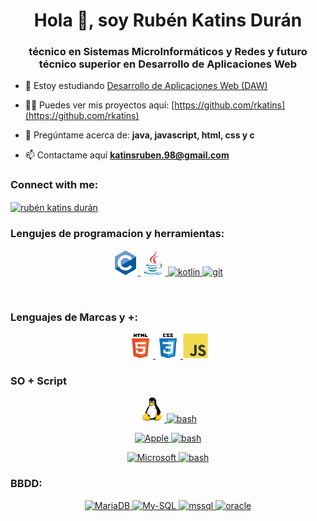 <h1 align="center">Hola 👋, soy Rubén Katins Durán</h1>
<h3 align="center">técnico en Sistemas MicroInformáticos y Redes y futuro técnico superior en Desarrollo de Aplicaciones Web</h3>

- 🔭 Estoy estudiando [Desarrollo de Aplicaciones Web (DAW)](https://www.juanxxiii.net/)

- 👨‍💻 Puedes ver mis proyectos aquí: [https://github.com/rkatins](https://github.com/rkatins)

- 💬 Pregúntame acerca de: **java, javascript, html, css y c**

- 📫 Contactame aquí **katinsruben.98@gmail.com**

<h3 align="left">Connect with me:</h3>
<p align="left">
<a href="https://linkedin.com/in/rubén katins durán" target="blank"><img align="center" src="https://raw.githubusercontent.com/rahuldkjain/github-profile-readme-generator/master/src/images/icons/Social/linked-in-alt.svg" alt="rubén katins durán" height="30" width="40" /></a>
</p>

<h3 align="left">Lengujes de programacion y herramientas:</h3>
<p align="center">
  <a href="https://www.cprogramming.com/" target="_blank" rel="noreferrer"> <img src="https://raw.githubusercontent.com/devicons/devicon/master/icons/c/c-original.svg" alt="c" width="40" height="40"/> 
  </a> 
   <a href="https://www.java.com" target="_blank" rel="noreferrer">
      <img src="https://raw.githubusercontent.com/devicons/devicon/master/icons/java/java-original.svg" alt="java" width="40" height="40"/>
   </a>
   <a href="https://kotlinlang.org" target="_blank" rel="noreferrer">
      <img src="https://www.vectorlogo.zone/logos/kotlinlang/kotlinlang-icon.svg" alt="kotlin" width="40" height="40"/>
   </a>
   <a href="https://git-scm.com/" target="_blank" rel="noreferrer">
     <img src="https://www.vectorlogo.zone/logos/git-scm/git-scm-icon.svg" alt="git" width="40" height="40"/>
   </a>  
</p>
<br>

<h3 align="left">Lenguajes de Marcas y +:</h3>
<p align="center">
   <a href="https://www.w3.org/html/" target="_blank" rel="noreferrer">
     <img src="https://raw.githubusercontent.com/devicons/devicon/master/icons/html5/html5-original-wordmark.svg" alt="html5" width="40" height="40"/>
   </a>
  <a href="https://www.w3schools.com/css/" target="_blank" rel="noreferrer">
    <img src="https://raw.githubusercontent.com/devicons/devicon/master/icons/css3/css3-original-wordmark.svg" alt="css3" width="40" height="40"/>
   </a>
   <a href="https://developer.mozilla.org/en-US/docs/Web/JavaScript" target="_blank" rel="noreferrer">
      <img src="https://raw.githubusercontent.com/devicons/devicon/master/icons/javascript/javascript-original.svg" alt="javascript" width="40" height="40"/>
   </a>  
</p>

<h3 align="left">SO + Script</h3>
<p align="center">
   <a href="https://www.linux.org/" target="_blank" rel="noreferrer">
      <img src="https://raw.githubusercontent.com/devicons/devicon/master/icons/linux/linux-original.svg" alt="Linux" width="40" height="40"/>
   </a>
   </a>  
    <a href="https://www.gnu.org/software/bash/" target="_blank" rel="noreferrer"> <img src="https://www.vectorlogo.zone/logos/gnu_bash/gnu_bash-icon.svg" alt="bash" width="40" height="40"/>
  </a>
</p>
<p align="center">
   <a href="https://www.apple.com/es/" target="_blank" rel="noreferrer">
      <img src="https://www.vectorlogo.zone/logos/apple/apple-tile.svg" alt="Apple" width="40" height="40"/>
   </a>  
    <a href="https://www.gnu.org/software/bash/" target="_blank" rel="noreferrer"> <img src="https://www.vectorlogo.zone/logos/gnu_bash/gnu_bash-icon.svg" alt="bash" width="40" height="40"/>
  </a> 
</p>
<p align="center">
   <a href="https://www.microsoft.com/es-es/" target="_blank" rel="noreferrer">
      <img src="https://www.vectorlogo.zone/logos/microsoft/microsoft-icon.svg" alt="Microsoft" width="40" height="40"/>
   </a>  
    <a href="https://www.gnu.org/software/bash/" target="_blank" rel="noreferrer"> <img src="https://www.vectorlogo.zone/logos/gnu_bash/gnu_bash-icon.svg" alt="bash" width="40" height="40"/>
  </a> 
</p>

<h3 align="left">BBDD:</h3>
<p align="center">
   <a href="https://mariadb.org/" target="_blank" rel="noreferrer">
      <img src="https://www.vectorlogo.zone/logos/mariadb/mariadb-icon.svg" alt="MariaDB" width="40" height="40"/>
   </a>
   <a href="https://www.mysql.com/" target="_blank" rel="noreferrer">
      <img src="https://www.vectorlogo.zone/logos/mysql/mysql-icon.svg" alt="My-SQL" width="40" height="40"/>
   </a>
   <a href="https://www.microsoft.com/en-us/sql-server" target="_blank" rel="noreferrer">
      <img src="https://www.svgrepo.com/show/303229/microsoft-sql-server-logo.svg" alt="mssql" width="40" height="40"/>
   </a>
   <a href="https://www.oracle.com/" target="_blank" rel="noreferrer">
      <img src="[https://raw.githubusercontent.com/devicons/devicon/master/icons/oracle/oracle-original.svg](https://www.vectorlogo.zone/logos/oracle/oracle-icon.svg)" alt="oracle" width="40" height="40"/>
   </a>
</p>

